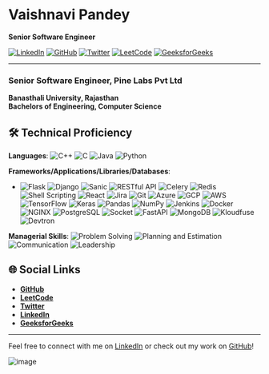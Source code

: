 # Vaishnavi Pandey

**Senior Software Engineer**

[![LinkedIn](https://img.shields.io/badge/LinkedIn-Connect-blue)](https://www.linkedin.com/in/vaishnavi-pandey)
[![GitHub](https://img.shields.io/badge/GitHub-Follow-black)](https://github.com/vaishnavipandey)
[![Twitter](https://img.shields.io/badge/Twitter-Follow-blue)](https://twitter.com/vaishnavipandey)
[![LeetCode](https://img.shields.io/badge/LeetCode-Solve-orange)](https://leetcode.com/vaishnavipandey)
[![GeeksforGeeks](https://img.shields.io/badge/GeeksforGeeks-Profile-green)](https://www.geeksforgeeks.org/user/vaishnavipandey)

---



### Senior Software Engineer, Pine Labs Pvt Ltd


**Banasthali University, Rajasthan**  
**Bachelors of Engineering, Computer Science**  

## 🛠 Technical Proficiency
**Languages**:
![C++](https://img.shields.io/badge/-C++-00599C?logo=c%2B%2B&logoColor=white) ![C](https://img.shields.io/badge/-C-A8B9CC?logo=c&logoColor=white) ![Java](https://img.shields.io/badge/-Java-007396?logo=java&logoColor=white) ![Python](https://img.shields.io/badge/-Python-3776AB?logo=python&logoColor=white)

**Frameworks/Applications/Libraries/Databases**:
- ![Flask](https://img.shields.io/badge/-Flask-000000?logo=flask&logoColor=white) ![Django](https://img.shields.io/badge/-Django-092E20?logo=django&logoColor=white) ![Sanic](https://img.shields.io/badge/-Sanic-0C4B33?logo=sanic&logoColor=white) ![RESTful API](https://img.shields.io/badge/-RESTful%20API-009688?logo=api&logoColor=white) ![Celery](https://img.shields.io/badge/-Celery-37814A?logo=celery&logoColor=white) ![Redis](https://img.shields.io/badge/-Redis-DC382D?logo=redis&logoColor=white) ![Shell Scripting](https://img.shields.io/badge/-Shell%20Scripting-4EAA25?logo=gnu-bash&logoColor=white) ![React](https://img.shields.io/badge/-React-61DAFB?logo=react&logoColor=black) ![Jira](https://img.shields.io/badge/-Jira-0052CC?logo=jira&logoColor=white) ![Git](https://img.shields.io/badge/-Git-F05032?logo=git&logoColor=white) ![Azure](https://img.shields.io/badge/-Azure-0078D4?logo=microsoft-azure&logoColor=white) ![GCP](https://img.shields.io/badge/-GCP-4285F4?logo=google-cloud&logoColor=white) ![AWS](https://img.shields.io/badge/-AWS-232F3E?logo=amazon-aws&logoColor=white) ![TensorFlow](https://img.shields.io/badge/-TensorFlow-FF6F00?logo=tensorflow&logoColor=white) ![Keras](https://img.shields.io/badge/-Keras-D00000?logo=keras&logoColor=white) ![Pandas](https://img.shields.io/badge/-Pandas-150458?logo=pandas&logoColor=white)
 ![NumPy](https://img.shields.io/badge/-NumPy-013243?logo=numpy&logoColor=white)
 ![Jenkins](https://img.shields.io/badge/-Jenkins-D24939?logo=jenkins&logoColor=white)
 ![Docker](https://img.shields.io/badge/-Docker-2496ED?logo=docker&logoColor=white)
 ![NGINX](https://img.shields.io/badge/-NGINX-009639?logo=nginx&logoColor=white)
 ![PostgreSQL](https://img.shields.io/badge/-PostgreSQL-336791?logo=postgresql&logoColor=white)
 ![Socket](https://img.shields.io/badge/-Socket-008080?logo=socket.io&logoColor=white)
 ![FastAPI](https://img.shields.io/badge/-FastAPI-009688?logo=fastapi&logoColor=white)
 ![MongoDB](https://img.shields.io/badge/-MongoDB-47A248?logo=mongodb&logoColor=white)
 ![Kloudfuse](https://img.shields.io/badge/-Kloudfuse-232F3E?logo=kloudfuse&logoColor=white)
 ![Devtron](https://img.shields.io/badge/-Devtron-0033CC?logo=devtron&logoColor=white)

**Managerial Skills**:
 ![Problem Solving](https://img.shields.io/badge/-Problem%20Solving-2D9CDB)
 ![Planning and Estimation](https://img.shields.io/badge/-Planning%20and%20Estimation-FFAA00)
 ![Communication](https://img.shields.io/badge/-Communication-3F3D56)
 ![Leadership](https://img.shields.io/badge/-Leadership-4CAF50)


## 🌐 Social Links
- **[GitHub](https://github.com/vaishnavipandey)**
- **[LeetCode](https://leetcode.com/vaishnavipandey)**
- **[Twitter](https://twitter.com/vaishnavipandey)**
- **[LinkedIn](https://www.linkedin.com/in/vaishnavi-pandey)**
- **[GeeksforGeeks](https://www.geeksforgeeks.org/user/vaishnavipandey)**

---

Feel free to connect with me on [LinkedIn](https://www.linkedin.com/in/vaishnavi-pandey) or check out my work on [GitHub](https://github.com/vaishnavipandey)!


![image](https://github.com/vishu1089/vishu1089/assets/36892963/8354c7e8-0c20-46af-a36c-9783ce215371)

